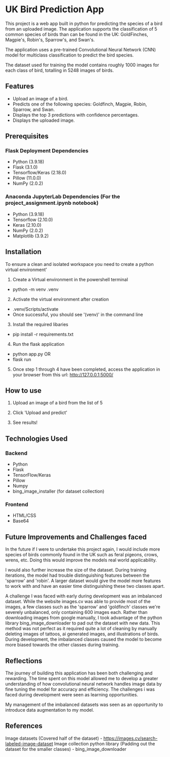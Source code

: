 # UK Bird Prediction App

This project is a web app built in python for predicting the species of a bird from an uploaded image. The application supports the classification of 5 common species of birds than can be found in the UK: GoldFinches, Magpie's, Robin's, Sparrow's, and Swan's.

The application uses a pre-trained Convolutional Neural Network (CNN) model for multiclass classification to predict the bird species.

The dataset used for training the model contains roughly 1000 images for each class of bird, totalling in 5248 images of birds.
## Features
+ Upload an image of a bird.
+ Predicts one of the following species: Goldfinch, Magpie, Robin, Sparrow, and Swan.
+ Displays the top 3 predictions with confidence percentages.
+ Displays the uploaded image.

## Prerequisites 
### Flask Deployment Dependencies
+ Python (3.9.18)
+ Flask (3.1.0)
+ Tensorflow/Keras (2.18.0)
+ Pillow (11.0.0)
+ NumPy (2.0.2)

### Anaconda JupyterLab Dependencies (For the project_assignment.ipynb notebook)
+ Python (3.9.18)
+ Tensorflow (2.10.0)
+ Keras (2.10.0)
+ NumPy (2.0.2)
+ Matplotlib (3.9.2)

## Installation
To ensure a clean and isolated workspace you need to create a python virtual environment'

1. Create a Virtual environment in the powershell terminal
+ python -m venv .venv

2. Activate the virtual environment after creation
+ .venv/Scripts/activate
+ Once successful, you should see '(venv)' in the command line

3. Install the required libaries
+ pip install -r requirements.txt

4. Run the flask application
+ python app.py
OR
+ flask run

5. Once step 1 through 4 have been completed, access the application in your browser from this url: http://127.0.0.1:5000/

## How to use
1. Upload an image of a bird from the list of 5

2. Click 'Upload and predict'

3. See results!
## Technologies Used
### Backend
+ Python
+ Flask
+ TensorFlow/Keras
+ Pillow
+ Numpy
+ bing_image_installer (for dataset collection)
### Frontend
+ HTML/CSS
+ Base64

## Future Improvements and Challenges faced
In the future if I were to undertake this project again, I would include more species of birds commonly found in the UK such as feral pigeons, crows, wrens, etc. Doing this would improve the models real world applicability.

I would also further increase the size of the dataset. During training iterations, the model had trouble distinguishing features between the 'sparrow' and 'robin'. A larger dataset would give the model more features to work with and have an easier time distinguishing these two classes apart.

A challenge I was faced with early during development was an imbalanced dataset. While the website images.cv was able to provide most of the images, a few classes such as the 'sparrow' and 'goldfinch' classes we're severely unbalanced, only containing 600 images each. Rather than downloading images from google manually, I took advantage of the python library bing_image_downloader to pad out the dataset with new data. This method was not perfect as it required quite a lot of cleaning by manually deleting images of tattoos, ai generated images, and illustrations of birds. During development, the imbalanced classes caused the model to become more biased towards the other classes during training.

## Reflections
The journey of building this application has been both challenging and rewarding. The time spent on this model allowed me to develop a greater understanding of how convolutional neural network handles image data by fine tuning the model for accuracy and efficiency. The challenges i was faced during development were seen as learning opportunities.

My management of the imbalanced datasets was seen as an opportunity to introduce data augmentation to my model. 
## References

Image datasets (Covered half of the dataset) - https://images.cv/search-labeled-image-dataset
Image collection python library (Padding out the dataset for the smaller classes) - bing_image_downloader